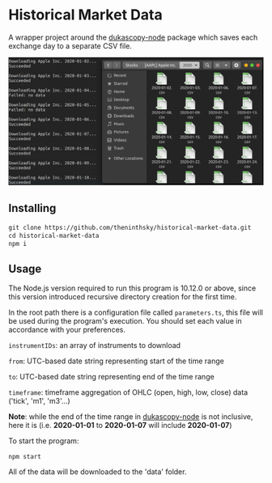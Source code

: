 # Historical Market Data

A wrapper project around the [dukascopy-node](https://www.npmjs.com/package/dukascopy-node) package which saves each exchange day to a separate CSV file.

![Demo](/images/demo.png)

## Installing

```
git clone https://github.com/theninthsky/historical-market-data.git
cd historical-market-data
npm i
```

## Usage

The Node.js version required to run this program is 10.12.0 or above, since this version introduced recursive directory creation for the first time.

In the root path there is a configuration file called `parameters.ts`, this file will be used during the program's execution.
You should set each value in accordance with your preferences.

`instrumentIDs`: an array of instruments to download

`from`: UTC-based date string representing start of the time range

`to`: UTC-based date string representing end of the time range

`timeframe`: timeframe aggregation of OHLC (open, high, low, close) data ('tick', 'm1', 'm3'...)

**Note**: while the end of the time range in [dukascopy-node](https://www.npmjs.com/package/dukascopy-node) is not inclusive, here it is (i.e. **2020-01-01** to **2020-01-07** will include **2020-01-07**)

To start the program:

```
npm start
```

All of the data will be downloaded to the 'data' folder.

